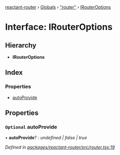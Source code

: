 [reactant-router](../README.md) › [Globals](../globals.md) › ["router"](../modules/_router_.md) › [IRouterOptions](_router_.irouteroptions.md)

# Interface: IRouterOptions

## Hierarchy

* **IRouterOptions**

## Index

### Properties

* [autoProvide](_router_.irouteroptions.md#optional-autoprovide)

## Properties

### `Optional` autoProvide

• **autoProvide**? : *undefined | false | true*

*Defined in [packages/reactant-router/src/router.tsx:19](https://github.com/unadlib/reactant/blob/222a645/packages/reactant-router/src/router.tsx#L19)*
